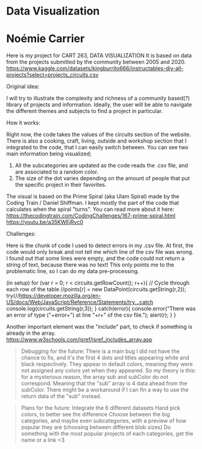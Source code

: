 
# Data Visualization

# Noémie Carrier

Here is my project for CART 263, DATA VISUALIZATION
It is based on data from the projects submitted by the community between 2005 and 2020.
https://www.kaggle.com/datasets/kingburrito666/instructables-diy-all-projects?select=projects_circuits.csv

Original idea:

I will try to illustrate the complexity and richness of a community based(?) library of projects and information.
Ideally, the user will be able to navigate the different themes and subjects to find a project in particular. 


How it works:

Right now, the code takes the values of the circuits section of the website. There is also a cooking, craft, living, outside and workshop section that I integrated to the code, that I can easily switch between. 
You can see two main information being visualized; 
 1. All the subcategories are updated as the code reads the .csv file, and are associated to a random color.
 2. The size of the dot varies depending on the amount of people that put the specific project in their favorites.

 The visual is based on the Prime Spiral (aka Ulam Spiral) made by the Coding Train / Daniel Shiffman. I kept mostly the part of the code that calculates when the spiral "turns". You can read more about it here: 
 https://thecodingtrain.com/CodingChallenges/167-prime-spiral.html 
 https://youtu.be/a35KWEjRvc0

Challenges:

  Here is the chunk of code I used to detect errors in my .csv file. At first, the code would only break and not tell me which line of the csv file was wrong. I found out that some lines were empty, and the code could not return a string of text, because there was no text! This only points me to the problematic line, so I can do my data pre-processing.

  (in setup)
for (var r = 0; r < circuits.getRowCount(); r++){ // Cycle through each row of the table
    //points[r] = new DataPoint(circuits.getString(r,2)); 
    try{//https://developer.mozilla.org/en-US/docs/Web/JavaScript/Reference/Statements/try...catch
      console.log(circuits.getString(r,3));
    }
    catch(error){
      console.error("There was an error of type ("+error+") at line "+r+" of the csv file.");
      alert(r);
    }
  } 

Another important element was the "include" part, to check if something is already in the array.
  https://www.w3schools.com/jsref/jsref_includes_array.asp

> Debugging for the future:
> There is a main bug I did not have the chance to fix, and it's the first 4 dots and titles appearing white and black respectively.
> They appear in default colors, meaning they were not assigned any colors yet when they appeared. So my theory is this: for a mysterious reason, the array sub and subColor do not correspond. Meaning that the "sub" array is 4 data ahead from the subColor. There might be a workaround if I can fin a way to use the return data of the "sub" instead. 

> Plans for the future:
> Integrate the 6 different datasets
> Hand pick colors, to better see the difference
> Choose between the big categories, and maybe even subcategories, with a preview of how popular they are (choosing between different blob sizes)
> Do something with the most popular projects of each categories, get the name or a link <3
